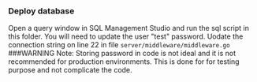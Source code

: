 ### Deploy database
Open a query window in SQL Management Studio and run the sql script in this folder.
You will need to update the user "test" password.
Uodate the connection string on line 22 in file `server/middleware/middleware.go`
###WARNING
Note: Storing password in code is not ideal and it is not recommended for production environments. This is done for for testing purpose and not complicate the code. 
 